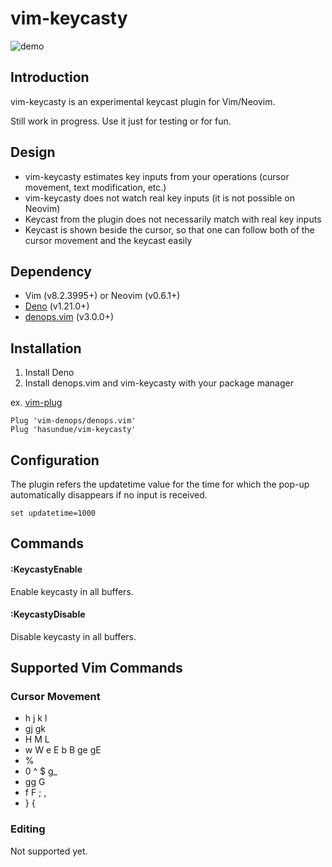 <!-- panvimdoc-ignore-start -->

# vim-keycasty
![demo](https://user-images.githubusercontent.com/309723/166090921-bbf5794f-4984-42ad-b5ca-dd02d366ed14.gif)

<!-- panvimdoc-ignore-end -->

## Introduction
vim-keycasty is an experimental keycast plugin for Vim/Neovim.

Still work in progress. Use it just for testing or for fun. 

## Design
- vim-keycasty estimates key inputs from your operations (cursor movement, text modification, etc.)
- vim-keycasty does not watch real key inputs (it is not possible on Neovim)
- Keycast from the plugin does not necessarily match with real key inputs
- Keycast is shown beside the cursor, so that one can follow both of the cursor movement and the keycast easily

## Dependency
- Vim (v8.2.3995+) or Neovim (v0.6.1+)
- [Deno](https://deno.land) (v1.21.0+)
- [denops.vim](https://github.com/vim-denops/denops.vim) (v3.0.0+)

## Installation
1. Install Deno
2. Install denops.vim and vim-keycasty with your package manager

ex. [vim-plug](https://github.com/junegunn/vim-plug)
```viml
Plug 'vim-denops/denops.vim'
Plug 'hasundue/vim-keycasty'
```

## Configuration
The plugin refers the updatetime value for the time for which the pop-up automatically disappears if no input is received.

```viml
set updatetime=1000
```

## Commands
#### :KeycastyEnable
Enable keycasty in all buffers.

#### :KeycastyDisable
Disable keycasty in all buffers.

## Supported Vim Commands

### Cursor Movement
- h j k l
- gj gk
- H M L
- w W e E b B ge gE 
- %
- 0 ^ $ g_
- gg G
- f F ; ,
- } {

### Editing
Not supported yet.
